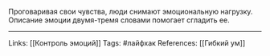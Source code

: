 Проговаривая свои чувства, люди снимают эмоциональную нагрузку. Описание эмоции двумя-тремя словами помогает сгладить ее. 
___
Links: [[Контроль эмоций]]
Tags: #лайфхак 
References: [[Гибкий ум]]